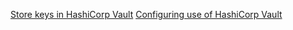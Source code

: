 [Store keys in HashiCorp Vault](https://docs.tessera.consensys.net/en/latest/HowTo/Generate-Keys/Hashicorp-Vault/)
[Configuring use of HashiCorp Vault](https://docs.tessera.consensys.net/en/latest/HowTo/Configure/KeyVault/Hashicorp-Vault/)